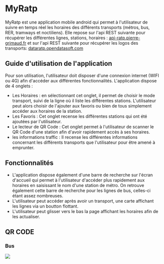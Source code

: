 # MyRatp

MyRatp est une application mobile android qui permet à l'utilisateur de suivre en temps réel les horaires des différents transports (métros, bus, RER, tramways et noctiliens).
Elle repose sur l'api REST suivante pour récupérer les différentes lignes, stations, horaires : [api-ratp.pierre-grimaud.fr](https://api-ratp.pierre-grimaud.fr/v4/) et sur l'api REST suivante pour récupérer les logos des transports: [dataratp.opendatasoft.com](https://dataratp.opendatasoft.com/explore/dataset/pictogrammes-des-lignes-de-metro-rer-tramway-bus-et-noctilien/information/)

## Guide d'utilisation de l'application

Pour son utilisation, l'utilisateur doit disposer d'une connexion internet (WIFI ou 4G) afin d'accéder aux différentes fonctionnalités.
L'application dispose de 4 onglets : 
* Les Horaires : en sélectionnant cet onglet, il permet de choisir le mode transport, suivi de la ligne où il liste les différentes stations. L'utilisateur peut alors choisir de l'ajouter aux favoris ou bien de tous simplement accéder aux horaires de la station.
* Les Favoris : Cet onglet recense les différentes stations qui ont été ajoutées par l'utilisateur.
* Le lecteur de QR Code : Cet onglet permet à l'utilisateur de scanner le QR Code d'une station afin d'avoir rapidement accès à ses horaires.
* les informations traffic : Il recense les différentes informations concernant les différents transports que l'utilisateur pour être amené à emprunter.

## Fonctionnalités

* L'application dispose également d'une barre de recherche sur l'écran d'accueil qui permet à l'utilisateur d'accéder plus rapidement aux horaires en saisissant le nom d'une station de métro.
On retrouve également cette barre de recherche pour les lignes de bus, celles-ci étant assez nombreuses.
* L'utilisateur peut accéder après avoir un transport, une carte affichant les lignes via un boutton flottant.
* L'utilisateur peut glisser vers le bas la page affichant les horaires afin de les actualiser.

## QR CODE

### Bus
![](images/Bus-La%20civette-183)

